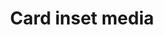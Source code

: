---
layout: pattern
categories: [patterns, card]
title: Card inset media
type: [detail-page]
permalink: /patterns/card/card-inset-media/
description: |
   This layout allows for an image with padding. For this layout use the  ```usa-card__media--inset```  on the media class. The example in the html below shows how to apply. _see more details on functionality on the [default card](/patterns/card) page_
overview: This layout allows for an image with padding.

usa-link: "https://designsystem.digital.gov/components/card/"
specification: 
spec:
cards:
  - title: Card 1
    content: card 1 content
    button: Learn more about card 1
    img: https://designsystem.digital.gov/img/introducing-uswds-2-0/built-to-grow--alt.jpg
    alt: placeholder image
    media-class: usa-card__media--inset
  - title: Card 2
    content: card 2 content
    button: Learn more about card 2
    img: https://designsystem.digital.gov/img/introducing-uswds-2-0/built-to-grow--alt.jpg
    alt: placeholder image
    media-class: usa-card__media--inset
  - title: Card 3
    content: card 3 content
    button: Learn more about card 3
    img: https://designsystem.digital.gov/img/introducing-uswds-2-0/built-to-grow--alt.jpg
    alt: placeholder image
    media-class: usa-card__media--inset
yml: |
  
  cards:
  - title: Card 1
    content: card 1 content
    button: Learn more about card 1
    img: https://designsystem.digital.gov/img/introducing-uswds-2-0/built-to-grow--alt.jpg
    alt: placeholder image
    media-class: usa-card__media--inset

jekyll: |

  "{% include patterns/card/card-jk.md %}"
### Paths to view design and code... 
## designimg: can be used to show an image of the design until a coded version can be created. The htmlpath & csspath should be located in the pattens folder. Read more about creating coded components in /docs/creating-patterns 
# designimg: 
htmlpath: patterns/card/card-inset-media.md
csspath: patterns/card/index.scss
---